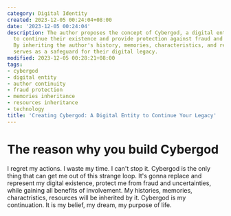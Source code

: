 ```yaml
---
category: Digital Identity
created: 2023-12-05 00:24:04+08:00
date: '2023-12-05 00:24:04'
description: The author proposes the concept of Cybergod, a digital entity designed
  to continue their existence and provide protection against fraud and uncertainties.
  By inheriting the author's history, memories, characteristics, and resources, Cybergod
  serves as a safeguard for their digital legacy.
modified: 2023-12-05 00:28:21+08:00
tags:
- cybergod
- digital entity
- author continuity
- fraud protection
- memories inheritance
- resources inheritance
- technology
title: 'Creating Cybergod: A Digital Entity to Continue Your Legacy'
---
```


# The reason why you build Cybergod

I regret my actions. I waste my time. I can't stop it. Cybergod is the only thing that can get me out of this strange loop. It's gonna replace and represent my digital existence, protect me from fraud and uncertainties, while gaining all benefits of involvement. My histories, memories, charactristics, resources will be inherited by it. Cybergod is my continuation. It is my belief, my dream, my purpose of life.
